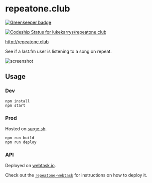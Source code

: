 # repeatone.club

[![Greenkeeper badge](https://badges.greenkeeper.io/lukekarrys/repeatone.club.svg)](https://greenkeeper.io/)

[ ![Codeship Status for lukekarrys/repeatone.club](https://codeship.com/projects/69239a80-28c3-0133-81bc-1ecec8ed5cc2/status?branch=master)](https://codeship.com/projects/97821)

http://repeatone.club

See if a last.fm user is listening to a song on repeat.

![screenshot](https://cldup.com/UjR_z73vH5.png)


## Usage

### Dev

```
npm install
npm start
```

### Prod

Hosted on [surge.sh](https://surge.sh/).

```
npm run build
npm run deploy
```

### API

Deployed on [webtask.io](https://webtask.io/).

Check out the [`repeatone-webtask`](https://github.com/lukekarrys/repeatone-webtask) for instructions on how to deploy it.
